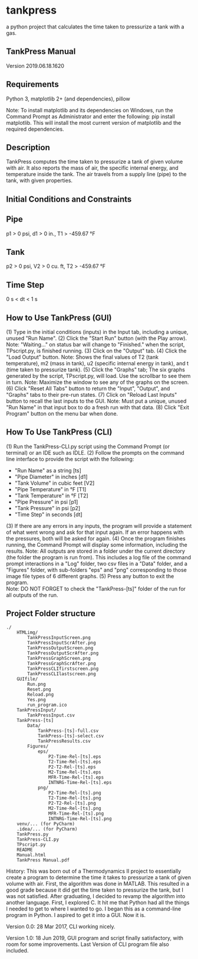 # tankpress
a python project that calculates the time taken to pressurize a tank with a gas.

TankPress Manual
----------------
Version 2019.06.18.1620

Requirements
------------
Python 3, 
matplotlib 2+ (and dependencies), 
pillow

Note: To install matplotlib and its dependencies on Windows, run the Command Prompt as Administrator and
enter the following: pip install matplotlib. This will install the most current version of matplotlib and
the required dependencies.

Description
-----------
TankPress computes the time taken to pressurize a tank of given volume with air.
It also reports the mass of air, the specific internal energy, and temperature inside the tank.
The air travels from a supply line (pipe) to the tank, with given properties.

Initial Conditions and Constraints
----------------------------------
Pipe
----
p1 > 0 psi, 
d1 > 0 in., 
T1 > -459.67 °F

Tank
----
p2 > 0 psi, 
V2 > 0 cu. ft, 
T2 > -459.67 °F

Time Step
---------
0 s < dt < 1 s

How to Use TankPress (GUI)
--------------------------
(1) Type in the initial conditions (inputs) in the Input tab, including a unique, unused "Run Name".
(2) Click the "Start Run" button (with the Play arrow).
    Note: "Waiting..." on status bar will change to "Finished." when the script, TPscript.py, is finished running.
(3) Click on the "Output" tab.
(4) Click the "Load Output" button.
    Note: Shows the final values of T2 (tank temperature), m2 (mass in tank), u2 (specific internal energy in tank), and
     t (time taken to pressurize tank).
(5) Click the "Graphs" tab; The six graphs generated by the script, TPscript.py, will load. Use the scrollbar to see
them in turn.
    Note: Maximize the window to see any of the graphs on the screen.
(6) Click "Reset All Tabs" button to return the "Input", "Output", and "Graphs" tabs to their pre-run states.
(7) Click on "Reload Last Inputs" button to recall the last inputs to the GUI.
    Note: Must put a unique, unused "Run Name" in that input box to do a fresh run with that data.
(8) Click "Exit Program" button on the menu bar when done.

How To Use TankPress (CLI)
--------------------------
(1) Run the TankPress-CLI.py script using the Command Prompt (or terminal) or an IDE such as IDLE.
(2) Follow the prompts on the command line interface to provide the script with the following:

* "Run Name" as a string [ts]
* "Pipe Diameter" in inches [d1]
* "Tank Volume" in cubic feet [V2]
* "Pipe Temperature" in °F [T1]
* "Tank Temperature" in °F [T2]
* "Pipe Pressure" in psi [p1]
* "Tank Pressure" in psi [p2]
* "Time Step" in seconds [dt]

(3) If there are any errors in any inputs, the program will provide a statement of what went wrong and
ask for that input again. If an error happens with the pressures, both will be asked for again.
(4) Once the program finishes running, the Command Prompt will display some information, including the
results.
    Note: All outputs are stored in a folder under the current directory (the folder the program is run from).
    This includes a log file of the command prompt interactions in a "Log" folder, two csv files in a "Data" folder, and  a
    "Figures" folder, with sub-folders "eps" and "png" corresponding to those image file types of 6 different graphs.
(5) Press any button to exit the program.<br>
    Note: DO NOT FORGET to check the "TankPress-[ts]" folder of the run for all outputs of the run.

Project Folder structure
------------------------
    ./
        HTMLimg/
            TankPressInputScreen.png
            TankPressInputScrAfter.png
            TankPressOutputScreen.png
            TankPressOutputScrAfter.png
            TankPressGraphScreen.png
            TankPressGraphScrAfter.png
            TankPressCLIfirstscreen.png
            TankPressCLIlastscreen.png
        GUIfile/
            Run.png
            Reset.png
            Reload.png
            Yes.png
            run_program.ico
        TankPressInput/
            TankPressInput.csv
        TankPress-[ts]
            Data/
                TankPress-[ts]-full.csv
                TankPress-[ts]-select.csv
                TankPressResults.csv
            Figures/
                eps/
                    P2-Time-Rel-[ts].eps
                    T2-Time-Rel-[ts].eps
                    P2-T2-Rel-[ts].eps
                    M2-Time-Rel-[ts].eps
                    MFR-Time-Rel-[ts].eps
                    INTNRG-Time-Rel-[ts].eps
                png/
                    P2-Time-Rel-[ts].png
                    T2-Time-Rel-[ts].png
                    P2-T2-Rel-[ts].png
                    M2-Time-Rel-[ts].png
                    MFR-Time-Rel-[ts].png
                    INTNRG-Time-Rel-[ts].png
        venv/... (for PyCharm)
        .idea/... (for PyCharm)
        TankPress.py
        TankPress-CLI.py
        TPscript.py
        README
        Manual.html
        TankPress Manual.pdf

History:
This was born out of a Thermodynamics II project to essentially create a program to determine the time it takes to
pressurize a tank of given volume with air.
First, the algorithm was done in MATLAB. This resulted in a good grade because it did get the time taken to pressurize
the tank, but I was not satisfied.
After graduating, I decided to revamp the algorithm into another language. First, I explored C. It hit me that Python
had all the things I needed to get to where I wanted to go.
I began this as a command-line program in Python. I aspired to get it into a GUI. Now it is.

Version 0.0: 28 Mar 2017, CLI working nicely.

Version 1.0: 18 Jun 2019, GUI program and script finally satisfactory, with room for some improvements. Last Version of
CLI program file also included.
